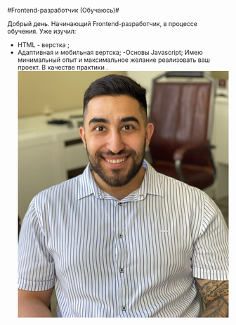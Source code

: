 #Frontend-разработчик (Обучаюсь)#

Добрый день. Начинающий Frontend-разработчик, в процессе обучения. Уже изучил:
- HTML - верстка ;
- Адаптивная и мобильная вертска;
-Основы Javascript;
Имею минимальный опыт и максимальное желание реализовать ваш проект. В качестве практики .
![](foto.jpg)
